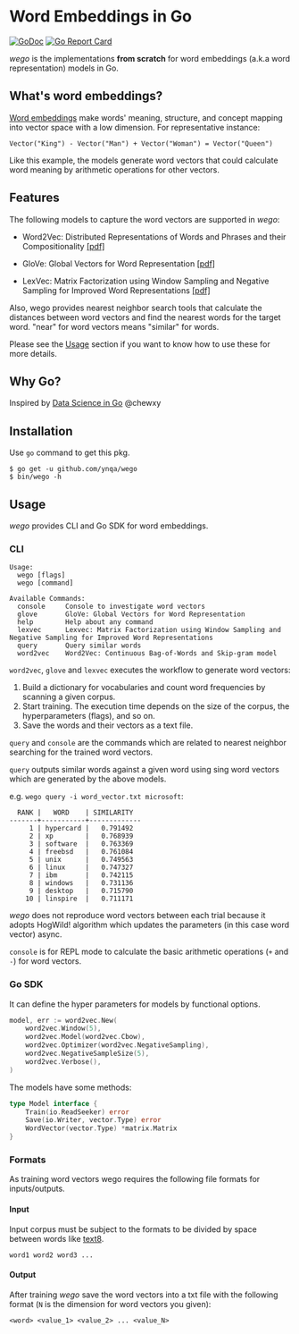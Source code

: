 # Word Embeddings in Go

[![GoDoc](https://godoc.org/github.com/ynqa/wego?status.svg)](https://godoc.org/github.com/ynqa/wego)
[![Go Report Card](https://goreportcard.com/badge/github.com/ynqa/wego)](https://goreportcard.com/report/github.com/ynqa/wego)

*wego* is the implementations **from scratch** for word embeddings (a.k.a word representation) models in Go.

## What's word embeddings?

[Word embeddings](https://en.wikipedia.org/wiki/Word_embeddings) make words' meaning, structure, and concept mapping into vector space with a low dimension. For representative instance:
```
Vector("King") - Vector("Man") + Vector("Woman") = Vector("Queen")
```
Like this example, the models generate word vectors that could calculate word meaning by arithmetic operations for other vectors.

## Features

The following models to capture the word vectors are supported in *wego*:

- Word2Vec: Distributed Representations of Words and Phrases and their Compositionality [[pdf]](https://papers.nips.cc/paper/5021-distributed-representations-of-words-and-phrases-and-their-compositionality.pdf)

- GloVe: Global Vectors for Word Representation [[pdf]](http://nlp.stanford.edu/pubs/glove.pdf)

- LexVec: Matrix Factorization using Window Sampling and Negative Sampling for Improved Word Representations [[pdf]](http://anthology.aclweb.org/P16-2068)

Also, wego provides nearest neighbor search tools that calculate the distances between word vectors and find the nearest words for the target word. "near" for word vectors means "similar" for words.

Please see the [Usage](#Usage) section if you want to know how to use these for more details.

## Why Go?

Inspired by [Data Science in Go](https://speakerdeck.com/chewxy/data-science-in-go) @chewxy

## Installation

Use `go` command to get this pkg.

```
$ go get -u github.com/ynqa/wego
$ bin/wego -h
```

## Usage

*wego* provides CLI and Go SDK for word embeddings.

### CLI

```
Usage:
  wego [flags]
  wego [command]

Available Commands:
  console     Console to investigate word vectors
  glove       GloVe: Global Vectors for Word Representation
  help        Help about any command
  lexvec      Lexvec: Matrix Factorization using Window Sampling and Negative Sampling for Improved Word Representations
  query       Query similar words
  word2vec    Word2Vec: Continuous Bag-of-Words and Skip-gram model
```

`word2vec`, `glove` and `lexvec` executes the workflow to generate word vectors:
1. Build a dictionary for vocabularies and count word frequencies by scanning a given corpus.
2. Start training. The execution time depends on the size of the corpus, the hyperparameters (flags), and so on.
3. Save the words and their vectors as a text file.

`query` and `console` are the commands which are related to nearest neighbor searching for the trained word vectors.

`query` outputs similar words against a given word using sing word vectors which are generated by the above models.

e.g. `wego query -i word_vector.txt microsoft`:
```
  RANK |   WORD    | SIMILARITY
-------+-----------+-------------
     1 | hypercard |   0.791492
     2 | xp        |   0.768939
     3 | software  |   0.763369
     4 | freebsd   |   0.761084
     5 | unix      |   0.749563
     6 | linux     |   0.747327
     7 | ibm       |   0.742115
     8 | windows   |   0.731136
     9 | desktop   |   0.715790
    10 | linspire  |   0.711171
```

*wego* does not reproduce word vectors between each trial because it adopts HogWild! algorithm which updates the parameters (in this case word vector) async.

`console` is for REPL mode to calculate the basic arithmetic operations (`+` and `-`) for word vectors.

### Go SDK

It can define the hyper parameters for models by functional options.

```go
model, err := word2vec.New(
	word2vec.Window(5),
	word2vec.Model(word2vec.Cbow),
	word2vec.Optimizer(word2vec.NegativeSampling),
	word2vec.NegativeSampleSize(5),
	word2vec.Verbose(),
)
```

The models have some methods:

```go
type Model interface {
	Train(io.ReadSeeker) error
	Save(io.Writer, vector.Type) error
	WordVector(vector.Type) *matrix.Matrix
}
```

### Formats

As training word vectors wego requires the following file formats for inputs/outputs.

#### Input

Input corpus must be subject to the formats to be divided by space between words like [text8](http://mattmahoney.net/dc/textdata.html).

```
word1 word2 word3 ...
```

#### Output

After training *wego* save the word vectors into a txt file with the following format (`N` is the dimension for word vectors you given):

```
<word> <value_1> <value_2> ... <value_N>
```
